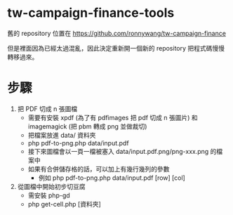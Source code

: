 # tw-campaign-finance-tools

舊的 repository 位置在 https://github.com/ronnywang/tw-campaign-finance

但是裡面因為已經太過混亂，因此決定重新開一個新的 repository 把程式碼慢慢轉移過來。

步驟
====
1. 把 PDF 切成 n 張圖檔
   * 需要有安裝 xpdf (為了有 pdfimages 把 pdf 切成 n 張圖片) 和 imagemagick (把 pbm 轉成 png 並做裁切)
   * 把檔案放進 data/ 資料夾
   * php pdf-to-png.php data/input.pdf
   * 接下來圖檔會以一頁一檔被塞入 data/input.pdf.png/png-xxx.png 的檔案中
   * 如果有合併儲存格的話，可以加上有幾行幾列的參數
     * 例如 php pdf-to-png.php data/input.pdf [row] [col]
2. 從圖檔中開始初步切豆腐
   * 需安裝 php-gd
   * php get-cell.php [資料夾]
